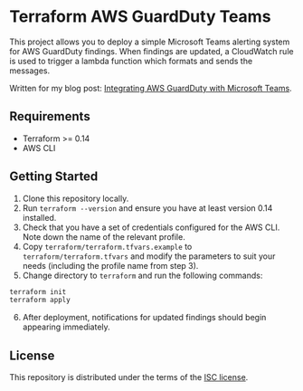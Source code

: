 # Terraform AWS GuardDuty Teams

This project allows you to deploy a simple Microsoft Teams alerting system for AWS GuardDuty findings. When findings are updated, a CloudWatch rule is used to trigger a lambda function which formats and sends the messages.

Written for my blog post: [Integrating AWS GuardDuty with Microsoft Teams][blog-post].

## Requirements

- Terraform >= 0.14
- AWS CLI

## Getting Started

1. Clone this repository locally.
2. Run `terraform --version` and ensure you have at least version 0.14 installed.
3. Check that you have a set of credentials configured for the AWS CLI. Note down the name of the relevant profile.
4. Copy `terraform/terraform.tfvars.example` to `terraform/terraform.tfvars` and modify the parameters to suit your needs (including the profile name from step 3).
5. Change directory to `terraform` and run the following commands:

```sh
terraform init
terraform apply
```

6. After deployment, notifications for updated findings should begin appearing immediately.

## License

This repository is distributed under the terms of the [ISC license](LICENSE.md).

[blog-post]: https://lachlan.io/blog/integrating-aws-guardduty-with-microsoft-teams
